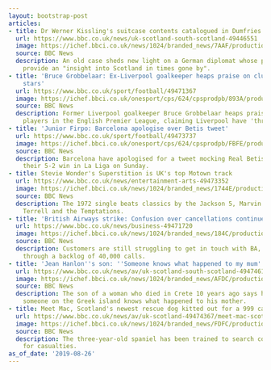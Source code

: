 ```yaml
---
layout: bootstrap-post
articles:
- title: Dr Werner Kissling's suitcase contents catalogued in Dumfries
  url: https://www.bbc.co.uk/news/uk-scotland-south-scotland-49446551
  image: https://ichef.bbci.co.uk/news/1024/branded_news/7AAF/production/_108470413_dr-kissling.jpg
  source: BBC News
  description: An old case sheds new light on a German diplomat whose photographs
    provide an "insight into Scotland in times gone by".
- title: 'Bruce Grobbelaar: Ex-Liverpool goalkeeper heaps praise on club''s African
    stars'
  url: https://www.bbc.co.uk/sport/football/49471367
  image: https://ichef.bbci.co.uk/onesport/cps/624/cpsprodpb/893A/production/_108503153_gettyimages-967180056.jpg
  source: BBC News
  description: Former Liverpool goalkeeper Bruce Grobbelaar heaps praise on the African
    players in the English Premier League, claiming Liverpool have 'three of the best.'
- title: 'Junior Firpo: Barcelona apologise over Betis tweet'
  url: https://www.bbc.co.uk/sport/football/49473737
  image: https://ichef.bbci.co.uk/onesport/cps/624/cpsprodpb/FBFE/production/_108501546_gettyimages-1159922044.jpg
  source: BBC News
  description: Barcelona have apologised for a tweet mocking Real Betis following
    their 5-2 win in La Liga on Sunday.
- title: Stevie Wonder's Superstition is UK's top Motown track
  url: https://www.bbc.co.uk/news/entertainment-arts-49473352
  image: https://ichef.bbci.co.uk/news/1024/branded_news/1744E/production/_108501359_swonder_getty.jpg
  source: BBC News
  description: The 1972 single beats classics by the Jackson 5, Marvin Gaye and Tammi
    Terrell and the Temptations.
- title: 'British Airways strike: Confusion over cancellations continues'
  url: https://www.bbc.co.uk/news/business-49471720
  image: https://ichef.bbci.co.uk/news/1024/branded_news/184C/production/_108502260_gettyimages-1160291224.jpg
  source: BBC News
  description: Customers are still struggling to get in touch with BA, as it works
    through a backlog of 40,000 calls.
- title: 'Jean Hanlon''s son: ''Someone knows what happened to my mum'''
  url: https://www.bbc.co.uk/news/av/uk-scotland-south-scotland-49474617/jean-hanlon-s-son-someone-knows-what-happened-to-my-mum
  image: https://ichef.bbci.co.uk/news/1024/branded_news/AFDC/production/_108502054_p07lngmf.jpg
  source: BBC News
  description: The son of a woman who died in Crete 10 years ago says he is confident
    someone on the Greek island knows what happened to his mother.
- title: Meet Mac, Scotland's newest rescue dog kitted out for a 999 call-out
  url: https://www.bbc.co.uk/news/av/uk-scotland-49474367/meet-mac-scotland-s-newest-rescue-dog-kitted-out-for-a-999-call-out
  image: https://ichef.bbci.co.uk/news/1024/branded_news/FDFC/production/_108502056_p07lnk8b.jpg
  source: BBC News
  description: The three-year-old spaniel has been trained to search collapsed buildings
    for casualties.
as_of_date: '2019-08-26'
---
```


